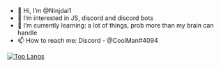 - 👋 Hi, I’m @Ninjdai1
- 👀 I’m interested in JS, discord and discord bots
- 🌱 I’m currently learning: a lot of things, prob more than my brain can handle
- 📫 How to reach me: Discord - @CoolMan#4094


[![Top Langs](https://github-readme-stats.vercel.app/api?username=Ninjdai&layout=compact&theme=dark)](https://www.youtube.com/watch?v=dQw4w9WgXcQ)

